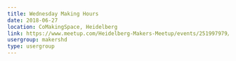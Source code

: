 ```yaml
---
title: Wednesday Making Hours
date: 2018-06-27
location: CoMakingSpace, Heidelberg
link: https://www.meetup.com/Heidelberg-Makers-Meetup/events/251997979/
usergroup: makershd
type: usergroup
---
```

